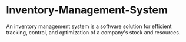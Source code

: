 # Inventory-Management-System
An inventory management system is a software solution for efficient tracking, control, and optimization of a company's stock and resources.
